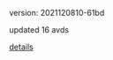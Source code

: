 version: 2021120810-61bd

updated 16 avds

[details](https://github.com/0x74f917491bfa7ebfa379/ali_avd_db/blob/master/change_log/2021/12/08/10/61bd.txt)